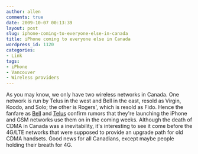 ```yaml
---
author: allen
comments: true
date: 2009-10-07 00:13:39
layout: post
slug: iphone-coming-to-everyone-else-in-canada
title: iPhone coming to everyone else in Canada
wordpress_id: 1120
categories:
- Link
tags:
- iPhone
- Vancouver
- Wireless providers
---
```


As you may know, we only have two wireless networks in Canada. One network is run by Telus in the west and Bell in the east, resold as Virgin, Koodo, and Solo; the other is Rogers', which is resold as Fido. Hence the fanfare as [Bell](http://www.bce.ca/en/news/releases/bm/2009/10/06/75222.html) and [Telus](http://about.telus.com/cgi-bin/media_news_viewer.cgi?news_id=1135&mode=2) confirm rumors that they're launching the iPhone and GSM networks use them on in the coming weeks. Although the death of CDMA in Canada was a inevitability, it's interesting to see it come before the 4G/LTE networks that were supposed to provide an upgrade path for old CDMA handsets. Good news for all Canadians, except maybe people holding their breath for 4G.
